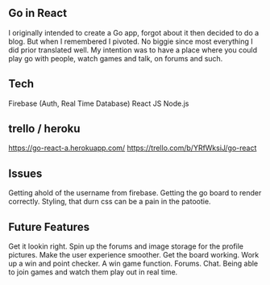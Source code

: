 ## Go in React

  I originally intended to create a Go app, forgot about it then decided to do a blog. But when I remembered I pivoted. No biggie since most everything I did prior translated well. My intention was to have a place where you could play go with people, watch games and talk, on forums and such.
  
## Tech
  Firebase (Auth, Real Time Database)
  React JS
  Node.js
 
## trello / heroku
  https://go-react-a.herokuapp.com/
  https://trello.com/b/YRfWksiJ/go-react

## Issues
  Getting ahold of the username from firebase. Getting the go board to render correctly. Styling, that durn css can be a pain in the patootie. 

## Future Features
  Get it lookin right. Spin up the forums and image storage for the profile pictures. Make the user experience smoother. Get the board working. Work up a win and point checker. A win game function. Forums. Chat. Being able to join games and watch them play out in real time.
  
